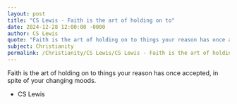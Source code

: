 ```yaml
---
layout: post
title: "CS Lewis - Faith is the art of holding on to"
date: 2024-12-28 12:00:00 -0000
author: CS Lewis
quote: "Faith is the art of holding on to things your reason has once accepted, in spite of your changing moods."
subject: Christianity
permalink: /Christianity/CS Lewis/CS Lewis - Faith is the art of holding on to
---
```


Faith is the art of holding on to things your reason has once accepted, in spite of your changing moods.

- CS Lewis

